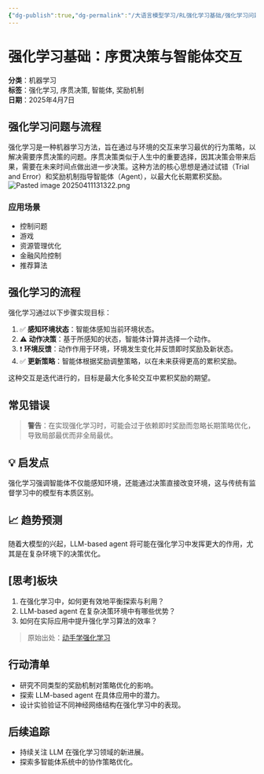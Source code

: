 ```yaml
---
{"dg-publish":true,"dg-permalink":"/大语言模型学习/RL强化学习基础/强化学习问题,流程","dg-home":false,"dg-description":"在此输入笔记的描述","dg-hide":false,"dg-hide-title":false,"dg-show-backlinks":true,"dg-show-local-graph":true,"dg-show-inline-title":true,"dg-pinned":false,"dg-passphrase":"在此输入访问密码","dg-enable-mathjax":false,"dg-enable-mermaid":false,"dg-enable-uml":false,"dg-note-icon":0,"dg-enable-dataview":false,"tags":["NLP"],"permalink":"/大语言模型学习/RL强化学习基础/强化学习问题,流程/","dgShowBacklinks":true,"dgShowLocalGraph":true,"dgShowInlineTitle":true,"dgPassFrontmatter":true,"noteIcon":0,"created":"2025-04-11T13:09:48.000+08:00","updated":"2025-04-13T13:06:02.497+08:00"}
---
```




# 强化学习基础：序贯决策与智能体交互
**分类**：机器学习  
**标签**：强化学习, 序贯决策, 智能体, 奖励机制  
**日期**：2025年4月7日

## 强化学习问题与流程
强化学习是一种机器学习方法，旨在通过与环境的交互来学习最优的行为策略，以解决需要序贯决策的问题。序贯决策类似于人生中的重要选择，因其决策会带来后果，需要在未来时间点做出进一步决策。这种方法的核心思想是通过试错（Trial and Error）和奖励机制指导智能体（Agent），以最大化长期累积奖励。
![Pasted image 20250411131322.png](/img/user/%E9%99%84%E4%BB%B6/Pasted%20image%2020250411131322.png)

### 应用场景
- 控制问题
- 游戏
- 资源管理优化
- 金融风险控制
- 推荐算法


## 强化学习的流程
强化学习通过以下步骤实现目标：
1. ✅ **感知环境状态**：智能体感知当前环境状态。
2. ⚠ **动作决策**：基于所感知的状态，智能体计算并选择一个动作。
3. ❗ **环境反馈**：动作作用于环境，环境发生变化并反馈即时奖励及新状态。
4. ✅ **更新策略**：智能体根据奖励调整策略，以在未来获得更高的累积奖励。

这种交互是迭代进行的，目标是最大化多轮交互中累积奖励的期望。


## 常见错误
> **警告**：在实现强化学习时，可能会过于依赖即时奖励而忽略长期策略优化，导致局部最优而非全局最优。


## 💡 启发点
强化学习强调智能体不仅能感知环境，还能通过决策直接改变环境，这与传统有监督学习中的模型有本质区别。


## 📈 趋势预测
随着大模型的兴起，LLM-based agent 将可能在强化学习中发挥更大的作用，尤其是在复杂环境下的决策优化。


## [思考]板块
1. 在强化学习中，如何更有效地平衡探索与利用？
2. LLM-based agent 在复杂决策环境中有哪些优势？
3. 如何在实际应用中提升强化学习算法的效率？

> 原始出处：[动手学强化学习](https://hrl.boyuai.com/chapter/1/%E5%88%9D%E6%8E%A2%E5%BC%BA%E5%8C%96%E5%AD%A6%E4%B9%A0/)


## 行动清单
- 研究不同类型的奖励机制对策略优化的影响。
- 探索 LLM-based agent 在具体应用中的潜力。
- 设计实验验证不同神经网络结构在强化学习中的表现。


## 后续追踪
- 持续关注 LLM 在强化学习领域的新进展。
- 探索多智能体系统中的协作策略优化。

